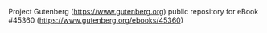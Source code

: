 Project Gutenberg (https://www.gutenberg.org) public repository for eBook #45360 (https://www.gutenberg.org/ebooks/45360)
